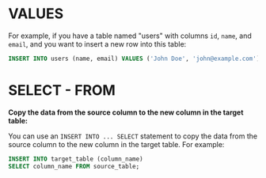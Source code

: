 
# VALUES
For example, if you have a table named "users" with columns `id`, `name`, and `email`, and you want to insert a new row into this table:
```sql
INSERT INTO users (name, email) VALUES ('John Doe', 'john@example.com');
```
# SELECT - FROM
**Copy the data from the source column to the new column in the target table:**

You can use an `INSERT INTO ... SELECT` statement to copy the data from the source column to the new column in the target table. For example:
```SQL
INSERT INTO target_table (column_name)
SELECT column_name FROM source_table;
```

